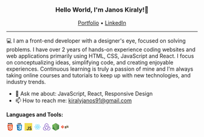 
<h3 align="center">Hello World, I'm Janos Kiraly!👋 </h3>
<p align="center">
  <a href="https://janoskiralydev.com/" target="_blank">Portfolio</a> •
  <a href="https://www.linkedin.com/in/j%C3%A1nos-kir%C3%A1ly-7219b01b2/" target="_blank">LinkedIn</a>
</p>

---
💻 I am a front-end developer with a designer's eye, focused on solving problems. 
I have over 2 years of hands-on experience coding websites and web applications primarily using HTML, CSS, JavaScript and React. 
I focus on conceptualizing ideas, simplifying code, and creating enjoyable experiences. 
Continuous learning is truly a passion of mine and I’m always taking online courses and tutorials to keep up with new technologies, and industry trends.

- 💬 Ask me about: JavaScript, React, Responsive Design
- 📫 How to reach me: kiralyjanos91@gmail.com

**Languages and Tools:** 

<code><img height="20" src="https://raw.githubusercontent.com/github/explore/80688e429a7d4ef2fca1e82350fe8e3517d3494d/topics/html/html.png"></code>
<code><img height="20" src="https://raw.githubusercontent.com/github/explore/80688e429a7d4ef2fca1e82350fe8e3517d3494d/topics/css/css.png"></code>
<code><img height="20" src="https://raw.githubusercontent.com/github/explore/80688e429a7d4ef2fca1e82350fe8e3517d3494d/topics/javascript/javascript.png"></code>
<code><img height="20" src="https://raw.githubusercontent.com/github/explore/80688e429a7d4ef2fca1e82350fe8e3517d3494d/topics/react/react.png"></code>
<code><img height="20" src="https://raw.githubusercontent.com/github/explore/80688e429a7d4ef2fca1e82350fe8e3517d3494d/topics/redux/redux.png"></code>
<code><img height="20" src="https://raw.githubusercontent.com/github/explore/80688e429a7d4ef2fca1e82350fe8e3517d3494d/topics/nodejs/nodejs.png"></code>
<code><img height="20" src="https://raw.githubusercontent.com/github/explore/80688e429a7d4ef2fca1e82350fe8e3517d3494d/topics/git/git.png"></code>
